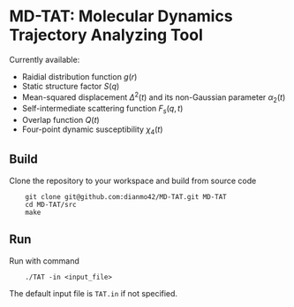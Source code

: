 # MD-TAT: Molecular Dynamics Trajectory Analyzing Tool

Currently available:
- Raidial distribution function $g(r)$
- Static structure factor $S(q)$
- Mean-squared displacement $\Delta^2(t)$ and its non-Gaussian parameter $\alpha_2(t)$
- Self-intermediate scattering function $F_s(q,t)$
- Overlap function $Q(t)$
- Four-point dynamic susceptibility $\chi_4(t)$

## Build
Clone the repository to your workspace and build from source code
```
    git clone git@github.com:dianmo42/MD-TAT.git MD-TAT
    cd MD-TAT/src
    make
```

## Run
Run with command
```
    ./TAT -in <input_file>
```
 The default input file is `TAT.in` if not specified.
